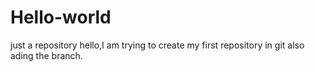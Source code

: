 # Hello-world
just a repository
hello,I am trying to create my first repository in git
also ading the branch.
